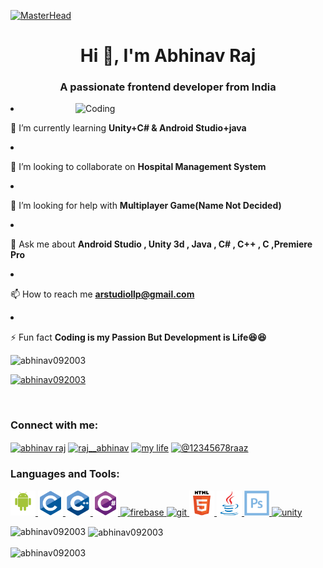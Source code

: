 [![MasterHead](https://1.bp.blogspot.com/-7A4WynwLsMw/XbBpCXG8fHI/AAAAAAAAMt4/uOa1bpLskYgrwGbllhSu2SDj_Mig8SXJQCLcBGAsYHQ/s1600/2000_600px.gif)]()
<h1 align="center">Hi 👋, I'm Abhinav Raj</h1>
<h3 align="center">A passionate frontend developer from India</h3>
<img align="right" alt="Coding"width="400"  src="https://i.pinimg.com/originals/2a/53/65/2a53651a35816f499270d8275fd5318f.gif"
- 🔭 I’m currently working on [First Aid-Life Saving Care](https://play.google.com/store/apps/details?id=com.abhinav.firstaid)

- 🌱 I’m currently learning **Unity+C# & Android Studio+java**

- 👯 I’m looking to collaborate on **Hospital Management System**

- 🤝 I’m looking for help with **Multiplayer Game(Name Not Decided)**

- 💬 Ask me about **Android Studio , Unity 3d , Java , C# , C++ , C ,Premiere Pro**

- 📫 How to reach me **arstudiollp@gmail.com**

- ⚡ Fun fact **Coding is my Passion But Development is Life😆😆**

<p align="left"> <img src="https://komarev.com/ghpvc/?username=abhinav092003&label=Profile%20views&color=0e75b6&style=flat" alt="abhinav092003" /> </p>

<p align="left"> <a href="https://github.com/ryo-ma/github-profile-trophy"><img src="https://github-profile-trophy.vercel.app/?username=abhinav092003" alt="abhinav092003" /></a> </p>

<p align="left"> <a href="https://twitter.com/" target="blank"><img src="https://img.shields.io/twitter/follow/?logo=twitter&style=for-the-badge" alt="" /></a> </p>



<h3 align="left">Connect with me:</h3>
<p align="left">
<a href="https://linkedin.com/in/abhinav raj" target="blank"><img align="center" src="https://raw.githubusercontent.com/rahuldkjain/github-profile-readme-generator/master/src/images/icons/Social/linked-in-alt.svg" alt="abhinav raj" height="30" width="40" /></a>
<a href="https://instagram.com/raj__abhinav" target="blank"><img align="center" src="https://raw.githubusercontent.com/rahuldkjain/github-profile-readme-generator/master/src/images/icons/Social/instagram.svg" alt="raj__abhinav" height="30" width="40" /></a>
<a href="https://www.youtube.com/c/my life" target="blank"><img align="center" src="https://raw.githubusercontent.com/rahuldkjain/github-profile-readme-generator/master/src/images/icons/Social/youtube.svg" alt="my life" height="30" width="40" /></a>
<a href="https://www.hackerrank.com/@12345678raaz" target="blank"><img align="center" src="https://raw.githubusercontent.com/rahuldkjain/github-profile-readme-generator/master/src/images/icons/Social/hackerrank.svg" alt="@12345678raaz" height="30" width="40" /></a>
</p>

<h3 align="left">Languages and Tools:</h3>
<p align="left"> <a href="https://developer.android.com" target="_blank" rel="noreferrer"> <img src="https://raw.githubusercontent.com/devicons/devicon/master/icons/android/android-original-wordmark.svg" alt="android" width="40" height="40"/> </a> <a href="https://www.cprogramming.com/" target="_blank" rel="noreferrer"> <img src="https://raw.githubusercontent.com/devicons/devicon/master/icons/c/c-original.svg" alt="c" width="40" height="40"/> </a> <a href="https://www.w3schools.com/cpp/" target="_blank" rel="noreferrer"> <img src="https://raw.githubusercontent.com/devicons/devicon/master/icons/cplusplus/cplusplus-original.svg" alt="cplusplus" width="40" height="40"/> </a> <a href="https://www.w3schools.com/cs/" target="_blank" rel="noreferrer"> <img src="https://raw.githubusercontent.com/devicons/devicon/master/icons/csharp/csharp-original.svg" alt="csharp" width="40" height="40"/> </a> <a href="https://firebase.google.com/" target="_blank" rel="noreferrer"> <img src="https://www.vectorlogo.zone/logos/firebase/firebase-icon.svg" alt="firebase" width="40" height="40"/> </a> <a href="https://git-scm.com/" target="_blank" rel="noreferrer"> <img src="https://www.vectorlogo.zone/logos/git-scm/git-scm-icon.svg" alt="git" width="40" height="40"/> </a> <a href="https://www.w3.org/html/" target="_blank" rel="noreferrer"> <img src="https://raw.githubusercontent.com/devicons/devicon/master/icons/html5/html5-original-wordmark.svg" alt="html5" width="40" height="40"/> </a> <a href="https://www.java.com" target="_blank" rel="noreferrer"> <img src="https://raw.githubusercontent.com/devicons/devicon/master/icons/java/java-original.svg" alt="java" width="40" height="40"/> </a> <a href="https://www.photoshop.com/en" target="_blank" rel="noreferrer"> <img src="https://raw.githubusercontent.com/devicons/devicon/master/icons/photoshop/photoshop-line.svg" alt="photoshop" width="40" height="40"/> </a> <a href="https://unity.com/" target="_blank" rel="noreferrer"> <img src="https://www.vectorlogo.zone/logos/unity3d/unity3d-icon.svg" alt="unity" width="40" height="40"/> </a> </p>

<p><img align="left" src="https://github-readme-stats.vercel.app/api/top-langs?username=abhinav092003&show_icons=true&locale=en&layout=compact" alt="abhinav092003" /></p>

<p>&nbsp;<img align="center" src="https://github-readme-stats.vercel.app/api?username=abhinav092003&show_icons=true&locale=en" alt="abhinav092003" /></p>

<p><img align="center" src="https://github-readme-streak-stats.herokuapp.com/?user=abhinav092003&" alt="abhinav092003" /></p>

